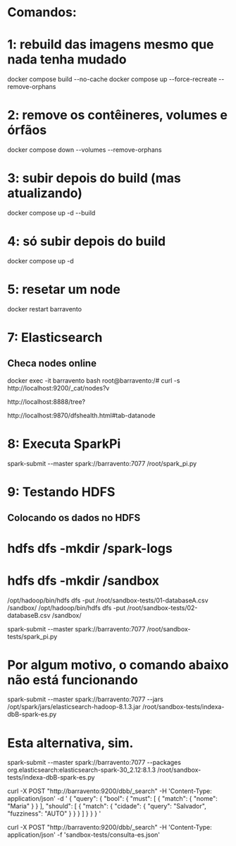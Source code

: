 # Comandos: 
# 1: rebuild das imagens mesmo que nada tenha mudado
docker compose build --no-cache
docker compose up --force-recreate --remove-orphans
# 2: remove os contêineres, volumes e órfãos
docker compose down --volumes --remove-orphans

# 3: subir depois do build (mas atualizando)
docker compose up -d --build

# 4: só subir depois do build
docker compose up -d 

# 5: resetar um node
docker restart barravento



# 7: Elasticsearch
## Checa nodes online
docker exec -it barravento bash
root@barravento:/# curl -s http://localhost:9200/_cat/nodes?v


http://localhost:8888/tree?

http://localhost:9870/dfshealth.html#tab-datanode

# 8: Executa SparkPi
spark-submit --master spark://barravento:7077 /root/spark_pi.py

# 9: Testando HDFS
## Colocando os dados no HDFS
# hdfs dfs -mkdir /spark-logs
# hdfs dfs -mkdir /sandbox
/opt/hadoop/bin/hdfs dfs -put /root/sandbox-tests/01-databaseA.csv /sandbox/
/opt/hadoop/bin/hdfs dfs -put /root/sandbox-tests/02-databaseB.csv /sandbox/

spark-submit --master spark://barravento:7077 /root/sandbox-tests/spark_pi.py
# Por algum motivo, o comando abaixo não está funcionando
spark-submit --master spark://barravento:7077 --jars /opt/spark/jars/elasticsearch-hadoop-8.1.3.jar /root/sandbox-tests/indexa-dbB-spark-es.py
# Esta alternativa, sim. 
spark-submit --master spark://barravento:7077 --packages org.elasticsearch:elasticsearch-spark-30_2.12:8.1.3 /root/sandbox-tests/indexa-dbB-spark-es.py


curl -X POST "http://barravento:9200/dbb/_search" -H 'Content-Type: application/json' -d '
{
  "query": {
    "bool": {
      "must": [
        {
          "match": {
            "nome": "Maria"
          }
        }
      ],
      "should": [
        {
          "match": {
            "cidade": {
              "query": "Salvador",
              "fuzziness": "AUTO"
            }
          }
        }
      ]
    }
  }
}
'

curl -X POST "http://barravento:9200/dbb/_search" -H 'Content-Type: application/json' -f 'sandbox-tests/consulta-es.json'
